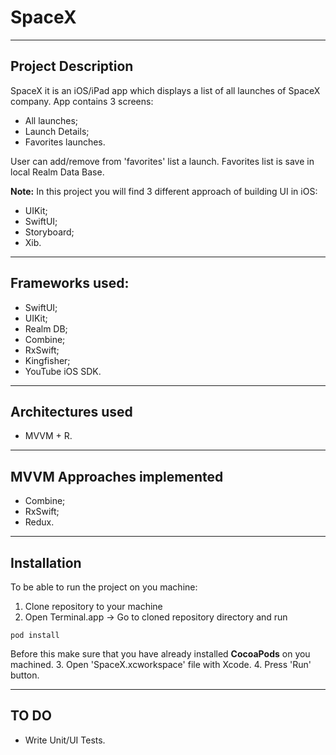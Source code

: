 # SpaceX

---

## Project Description
SpaceX it is an iOS/iPad app which displays a list of all launches of SpaceX company.
App contains 3 screens:

- All launches;
- Launch Details;
- Favorites launches.

User can add/remove from 'favorites' list a launch. Favorites list is save in local Realm Data Base.

**Note:** In this project you will find 3 different approach of building UI in iOS:

- UIKit;
- SwiftUI;
- Storyboard;
- Xib.

---

## Frameworks used:

- SwiftUI;
- UIKit;
- Realm DB;
- Combine;
- RxSwift;
- Kingfisher;
- YouTube iOS SDK.

---

## Architectures used
- MVVM + R.

---
## MVVM Approaches implemented
- Combine;
- RxSwift;
- Redux.

---

## Installation
To be able to run the project on you machine:
1. Clone repository to your machine
2. Open Terminal.app -> Go to cloned repository directory and run
  <pre><code>pod install</pre></code>
  Before this make sure that you have already installed **CocoaPods** on you machined.
3. Open 'SpaceX.xcworkspace' file with Xcode.
4. Press 'Run' button.

---

## TO DO
* Write Unit/UI Tests.
